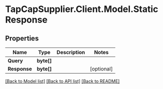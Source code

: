# TapCapSupplier.Client.Model.StaticResponse
## Properties

Name | Type | Description | Notes
------------ | ------------- | ------------- | -------------
**Query** | **byte[]** |  | 
**Response** | **byte[]** |  | [optional] 

[[Back to Model list]](../README.md#documentation-for-models) [[Back to API list]](../README.md#documentation-for-api-endpoints) [[Back to README]](../README.md)

